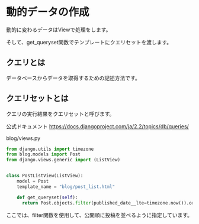 # 動的データの作成

動的に変わるデータはViewで処理をします。

そして、get_queryset関数でテンプレートにクエリセットを渡します。

## クエリとは

データベースからデータを取得するための記述方法です。

## クエリセットとは

クエリの実行結果をクエリセットと呼びます。

公式ドキュメント
https://docs.djangoproject.com/ja/2.2/topics/db/queries/

blog/views.py
```python
from django.utils import timezone
from blog.models import Post
from django.views.generic import (ListView)


class PostListView(ListView):
    model = Post
    template_name = "blog/post_list.html"

    def get_queryset(self):
      return Post.objects.filter(published_date__lte=timezone.now()).order_by('-published_date')
```

ここでは、filter関数を使用して、公開順に投稿を並べるように指定しています。
